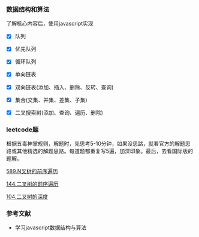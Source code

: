 ### 数据结构和算法
了解核心内容后，使用javascript实现

- [x] 队列
- [x] 优先队列
- [x] 循环队列
- [x] 单向链表
- [x] 双向链表(添加、插入、删除、反转、查询)
- [x] 集合(交集、并集、差集、子集)
- [x] 二叉搜索树(添加、查询、遍历、删除)


### leetcode题
根据五毒神掌规则，解题时，先思考5-10分钟，如果没思路，就看官方的解题思路或其他精选的解题思路。每道题都重复写5遍，加深印象。最后，去看国际版的题解。

[589.N叉树的前序遍历](../../tree/master/leetcode/tree/589N叉树的前序遍历.html)

[144.二叉树的前序遍历](../../tree/master/leetcode/tree/144二叉树的前序遍历.html)

[104.二叉树的深度](../../tree/master/leetcode/tree/104.二叉树的深度.html)
    
### 参考文献
- 学习javascript数据结构与算法
